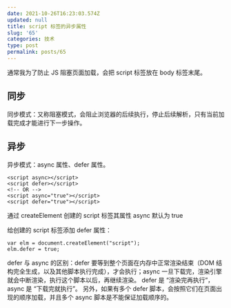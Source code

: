```yaml
---
date: 2021-10-26T16:23:03.574Z
updated: null
title: script 标签的异步属性
slug: '65'
categories: 技术
type: post
permalink: posts/65
---
```



通常我为了防止 JS 阻塞页面加载，会把 script 标签放在 body 标签末尾。
## 同步
同步模式：又称阻塞模式，会阻止浏览器的后续执行，停止后续解析，只有当前加载完成才能进行下一步操作。

## 异步
异步模式：async 属性、defer 属性。

    <script async></script>
    <script defer></script>
    <!-- OR -->
    <script async="true"></script>
    <script defer="true"></script>
通过 createElement 创建的 script 标签其属性 async 默认为 true

给创建的 script 标签添加 defer 属性：

    var elm = document.createElement("script");
    elm.defer = true;

defer 与 async 的区别：defer 要等到整个页面在内存中正常渲染结束（DOM 结构完全生成，以及其他脚本执行完成），才会执行；async 一旦下载完，渲染引擎就会中断渲染，执行这个脚本以后，再继续渲染。
defer 是 “渲染完再执行”，async 是 “下载完就执行”。
另外，如果有多个 defer 脚本，会按照它们在页面出现的顺序加载，并且多个 async 脚本是不能保证加载顺序的。